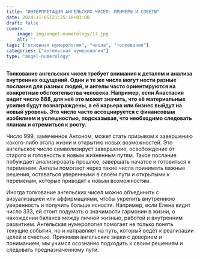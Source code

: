```yaml
---
title: "ИНТЕРПРЕТАЦИЯ АНГЕЛЬСКИХ ЧИСЕЛ: ПРИМЕРЫ И СОВЕТЫ"
date: 2024-11-05T21:25:18+03:00
draft: false
cover:
    image: img/angel-numerology/17.jpg
    alt: ''
tags: ["основная нумерология", "числа", "толкования"]
categories: ["ангельская нумерология"]
type: "angel-numerology"
---
```


**Толкование ангельских чисел требует внимания к деталям и анализа внутренних ощущений. Одни и те же числа могут нести разные послания для разных людей, и ангелы часто ориентируются на конкретные обстоятельства человека. Например, если Анастасия видит число 888, для неё это может значить, что её материальные усилия будут вознаграждены, а её карьера или бизнес выйдут на новый уровень. Это число часто ассоциируется с финансовым изобилием и успешностью, подсказывая, что необходимо следовать планам и стремиться к росту.**

Число 999, замеченное Антоном, может стать призывом к завершению какого-либо этапа жизни и открытию новых возможностей. Это ангельское число символизирует завершение, освобождение от старого и готовность к новым жизненным путям. Такое послание побуждает анализировать прошлое, завершать начатое и готовиться к переменам. Ангелы помогают через такие числа принимать важные решения, оставаться уверенными в своём пути и открытыми к переменам, которые приводят к новым возможностям.

Иногда толкование ангельских чисел можно объединить с визуализацией или аффирмациями, чтобы укрепить внутреннюю уверенность и получить больше ясности. Например, если Елена видит число 333, ей стоит подумать о значимости гармонии в жизни, о нахождении баланса между личной жизнью, работой и внутренним развитием. Ангельская нумерология помогает не только понять текущие события, но и направляет на путь, который ведёт к реализации целей и счастью. Принимая ангельские знаки с доверием и пониманием, мы учимся осознанно подходить к своим решениям и следовать предназначенному пути.
